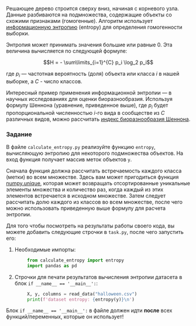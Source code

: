 Решающее дерево строится сверху вниз, начиная с корневого узла. Данные разбиваются на 
подмножества, содержащие объекты со схожими признаками (гомогенные).
Алгоритм использует [информационную энтропию](https://ru.wikipedia.org/wiki/%D0%98%D0%BD%D1%84%D0%BE%D1%80%D0%BC%D0%B0%D1%86%D0%B8%D0%BE%D0%BD%D0%BD%D0%B0%D1%8F_%D1%8D%D0%BD%D1%82%D1%80%D0%BE%D0%BF%D0%B8%D1%8F) 
(entropy) для определения гомогенности выборки.

Энтропия может принимать значения большие или равные 0. Эта величина вычисляется по следующей формуле:


$$H = - \sum\limits_{i=1}^{C} p_i \log_2 p_i$$

где $p_i$ &mdash; частотная вероятность (доля) объекта или класса $i$ в нашей выборке, а $С$ - число классов.

Интересный пример применения информационной энтропии &mdash; в научных исследованиях для оценки биоразнообразия. 
Используя формулу Шеннона (уравнение, приведенное выше), где $p_i$ будет пропорциональной численностью 
$i$-го вида в сообществе из $С$ различных видов, можно рассчитать [индекс биоразнообразия Шеннона](https://ru.wikipedia.org/wiki/%D0%9C%D0%B5%D1%80%D0%B0_%D1%80%D0%B0%D0%B7%D0%BD%D0%BE%D0%BE%D0%B1%D1%80%D0%B0%D0%B7%D0%B8%D1%8F).



### Задание

В файле `calculate_entropy.py` реализуйте функцию `entropy`, вычисляющую энтропию 
для некоторого подмножества объектов. На вход функция получает массив меток объектов `y`.

Сначала функция должна рассчитать встречаемость каждого класса (метки) во 
всем множестве. Здесь вам может пригодиться функция [numpy.unique](https://numpy.org/doc/stable/reference/generated/numpy.unique.html), которая может 
возвращать отсортированные уникальные элементы множества и количество раз, когда каждый из 
этих элементов встречается в исходном множестве. Затем следует рассчитать долю каждого 
из классов во всем множестве, после чего можно использовать приведенную выше формулу 
для расчета энтропии. 

Для того чтобы посмотреть на результаты работы своего кода, вы можете добавить следующие
строчки в `task.py`, после чего запустить его:

1. Необходимые импорты:
```python
        from calculate_entropy import entropy
        import pandas as pd
```
2. Строчки для печати результатов вычисления энтропии датасета в блок `if __name__ == '__main__':`:
```python
        X, y, columns = read_data("halloween.csv")
        print(f'dataset entropy: {entropy(y)}\n')
```
Блок `if __name__ == '__main__':` в файле должен идти **после** всех функций/переменных, которые он использует!